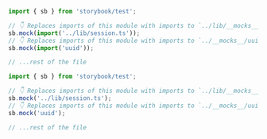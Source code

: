 ```ts filename=".storybook/preview.ts" renderer="common" language="ts"
import { sb } from 'storybook/test';

// 👇 Replaces imports of this module with imports to `../lib/__mocks__/session.ts`
sb.mock(import('../lib/session.ts'));
// 👇 Replaces imports of this module with imports to `../__mocks__/uuid.ts`
sb.mock(import('uuid'));

// ...rest of the file
```

```js filename=".storybook/preview.js" renderer="common" language="js"
import { sb } from 'storybook/test';

// 👇 Replaces imports of this module with imports to `../lib/__mocks__/session.ts`
sb.mock('../lib/session.ts');
// 👇 Replaces imports of this module with imports to `../__mocks__/uuid.ts`
sb.mock('uuid');

// ...rest of the file
```
